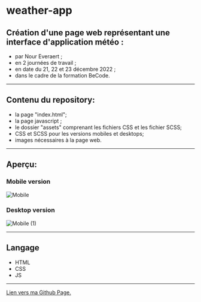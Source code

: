 # weather-app
## Création d'une page web représentant une interface d'application météo :
* par Nour Everaert ;
* en 2 journées de travail ;
* en date du 21, 22 et 23 décembre 2022 ;
* dans le cadre de la formation BeCode.

---

## Contenu du repository:

* la page "index.html";
* la page javascript ;
* le dossier "assets" comprenant les fichiers CSS et les fichier SCSS;
*  CSS et SCSS pour les versions mobiles et desktops;
* images nécessaires à la page web.

---

## Aperçu:
### Mobile version
![Mobile](https://user-images.githubusercontent.com/117478874/209358478-e7d19a14-c420-4c1f-bf3a-d52ec62fbf2a.png)


### Desktop version
![Mobile (1)](https://user-images.githubusercontent.com/117478874/209358495-c8796b77-b706-4352-8ed4-a9670cdf5af1.png)

---

## Langage

- HTML
- CSS
- JS

---

 [Lien vers ma Github Page.](https://noureve.github.io/weather-app/)
